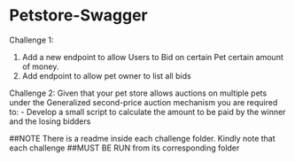 # Petstore-Swagger
Challenge 1:
1. Add a new endpoint to allow Users to Bid on certain Pet certain amount of money.
2. Add endpoint to allow pet owner to list all bids 

Challenge 2: 
Given that your pet store allows auctions on multiple pets under the Generalized second-price auction mechanism you are required to: - Develop a small script to calculate the amount to be paid by the winner and the losing bidders

##NOTE
There is a readme inside each challenge folder. Kindly note that each challenge ##MUST BE RUN from its corresponding folder
